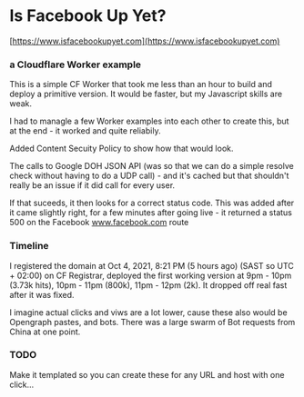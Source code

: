 # Is Facebook Up Yet?

[https://www.isfacebookupyet.com](https://www.isfacebookupyet.com)

### a Cloudflare Worker example

This is a simple CF Worker that took me less than an hour to build and deploy a primitive version. It would be faster, but my Javascript skills are weak.

I had to managle a few Worker examples into each other to create this, but at the end - it worked and quite reliabily.

Added Content Secuity Policy to show how that would look.

The calls to Google DOH JSON API (was so that we can do a simple resolve check without having to do a UDP call) - and it's cached but that shouldn't really be an issue if it did call for every user.

If that suceeds, it then looks for a correct status code. This was added after it came slightly right, for a few minutes after going live - it returned a status 500 on the Facebook www.facebook.com route

### Timeline

I registered the domain at Oct 4, 2021, 8:21 PM (5 hours ago) (SAST so UTC + 02:00) on CF Registrar, deployed the first working version at 9pm - 10pm (3.73k hits), 10pm - 11pm (800k), 11pm - 12pm (2k). It dropped off real fast after it was fixed.

I imagine actual clicks and viws are a lot lower, cause these also would be Opengraph pastes, and bots. There was a large swarm of Bot requests from China at one point.

### TODO

Make it templated so you can create these for any URL and host with one click...